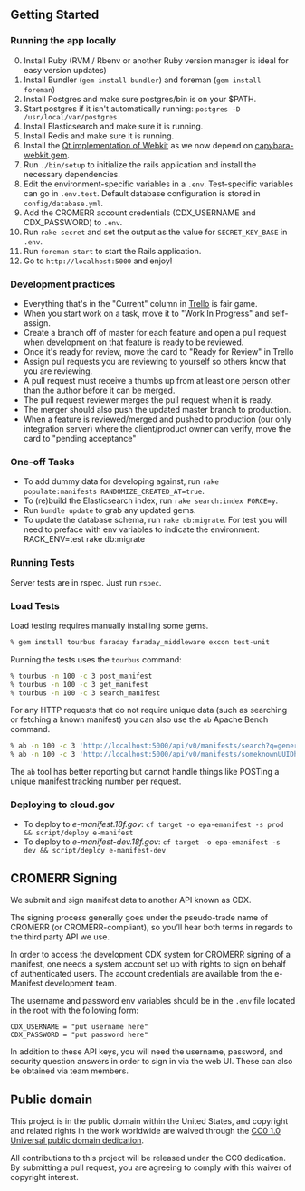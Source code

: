 ## Getting Started

### Running the app locally

0. Install Ruby (RVM / Rbenv or another Ruby version manager is ideal for easy version updates)
0. Install Bundler (`gem install bundler`) and foreman (`gem install foreman`)
0. Install Postgres and make sure postgres/bin is on your $PATH.
0. Start postgres if it isn't automatically running: `postgres -D /usr/local/var/postgres`
0. Install Elasticsearch and make sure it is running.
0. Install Redis and make sure it is running.
0. Install the [Qt implementation of Webkit](https://github.com/thoughtbot/capybara-webkit/wiki/Installing-Qt-and-compiling-capybara-webkit) as we now depend on [capybara-webkit gem](https://github.com/thoughtbot/capybara-webkit).
0. Run `./bin/setup` to initialize the rails application and install the
   necessary dependencies.
0. Edit the environment-specific variables in a `.env`.
   Test-specific variables can go in `.env.test`.
   Default database configuration is stored in `config/database.yml`.
0. Add the CROMERR account credentials (CDX_USERNAME and CDX_PASSWORD) to `.env`.
0. Run `rake secret` and set the output as the value for `SECRET_KEY_BASE` in `.env`.
0. Run `foreman start` to start the Rails application.
0. Go to `http://localhost:5000` and enjoy!

### Development practices

* Everything that's in the "Current" column in
  [Trello](https://trello.com/b/0geMlbgF/epa-emanifest) is fair game.
* When you start work on a task, move it to "Work In Progress" and self-assign.
* Create a branch off of master for each feature and open a pull request when
  development on that feature is ready to be reviewed.
* Once it's ready for review, move the card to "Ready for Review" in Trello
* Assign pull requests you are reviewing to yourself so others know that you are
  reviewing.
* A pull request must receive a thumbs up from at least one person other than
  the author before it can be merged.
* The pull request reviewer merges the pull request when it is ready.
* The merger should also push the updated master branch to production.
* When a feature is reviewed/merged and pushed to production (our only integration
  server) where the client/product owner can verify, move the card to
  "pending acceptance"

### One-off Tasks

- To add dummy data for developing against, run `rake populate:manifests RANDOMIZE_CREATED_AT=true`.
- To (re)build the Elasticsearch index, run `rake search:index FORCE=y`.
- Run `bundle update` to grab any updated gems.
- To update the database schema, run `rake db:migrate`. For test you will need to preface with env variables to indicate the environment: RACK_ENV=test rake db:migrate

### Running Tests

Server tests are in rspec. Just run `rspec`.

### Load Tests

Load testing requires manually installing some gems.

```bash
% gem install tourbus faraday faraday_middleware excon test-unit
```

Running the tests uses the `tourbus` command:

```bash
% tourbus -n 100 -c 3 post_manifest
% tourbus -n 100 -c 3 get_manifest
% tourbus -n 100 -c 3 search_manifest
```

For any HTTP requests that do not require unique data (such as searching or fetching a known manifest)
you can also use the `ab` Apache Bench command.

```bash
% ab -n 100 -c 3 'http://localhost:5000/api/v0/manifests/search?q=generator'
% ab -n 100 -c 3 'http://localhost:5000/api/v0/manifests/someknownUUIDhere'
```

The `ab` tool has better reporting but cannot handle things like POSTing a unique manifest tracking number per request.

### Deploying to cloud.gov

* To deploy to *e-manifest.18f.gov*: `cf target -o epa-emanifest -s prod && script/deploy e-manifest`
* To deploy to *e-manifest-dev.18f.gov*: `cf target -o epa-emanifest -s dev && script/deploy e-manifest-dev`

## CROMERR Signing

We submit and sign manifest data to another API known as CDX.

The signing process generally goes under the pseudo-trade name of CROMERR (or
CROMERR-compliant), so you’ll hear both terms in regards to the third party API
we use.

In order to access the development CDX system for CROMERR signing of a manifest,
one needs a system account set up with rights to sign on behalf of authenticated
users. The account credentials are available from the e-Manifest development
team.

The username and password env variables should be in the `.env` file
located in the root with the following form:

    CDX_USERNAME = "put username here"
    CDX_PASSWORD = "put password here"

In addition to these API keys, you will need the username, password, and
security question answers in order to sign in via the web UI. These can also be
obtained via team members.

## Public domain

This project is in the public domain within the United States, and
copyright and related rights in the work worldwide are waived through
the [CC0 1.0 Universal public domain dedication](https://creativecommons.org/publicdomain/zero/1.0/).

All contributions to this project will be released under the CC0
dedication. By submitting a pull request, you are agreeing to comply
with this waiver of copyright interest.
